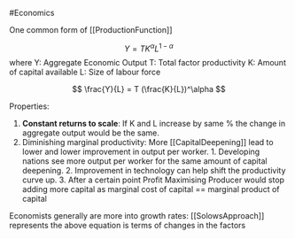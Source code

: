 #Economics 

One common form of  [[ProductionFunction]]

$$
Y = TK^{\alpha}L^{1-\alpha}
$$
	where Y: Aggregate Economic Output
				T: Total factor productivity
				K: Amount of capital available
				L: Size of labour force


$$
\frac{Y}{L} = T (\frac{K}{L})^\alpha
$$


Properties: 
1. **Constant returns to scale**: If K and L increase by same % the change in aggregate output would be the same.
2.   Diminishing marginal productivity: More [[CapitalDeepening]] lead to lower and lower improvement in output per worker. 
	1. Developing nations see more output per worker for the same amount of capital deepening. 
	2. Improvement in technology can help shift the productivity curve up.
	3. After a certain point Profit Maximising Producer would stop adding more capital as marginal cost of capital == marginal product of capital

Economists generally are more into growth rates: 
[[SolowsApproach]] represents the above equation is terms of changes in the factors
